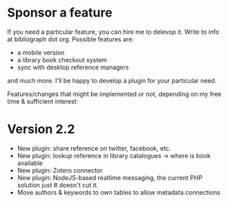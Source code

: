 Sponsor a feature
=================
If you need a particular feature, you can hire me to delevop it. Write to
info at bibliograph dot org. Possible features are:
- a mobile version
- a library book checkout system
- sync with desktop reference managers
 
and much more. I'll be happy to develop a plugin for your particular need.

Features/changes that might be implemented or not, depending on
my free time & sufficient interest:

Version 2.2
===========

- New plugin: share reference on twitter, facebook, etc. 
- New plugin: lookup reference in library catalogues -> where is book available
- New plugin: Zotero connector
- New plugin: NodeJS-based realtime messaging, the current PHP solution just #
  doesn't cut it.
- Move authors & keywords to own tables to allow metadata connections

